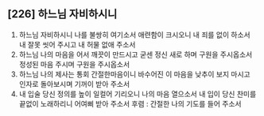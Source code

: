 ## [226] 하느님 자비하시니

1) 하느님 자비하시니 나를 불쌍히 여기소서 애련함이 크시오니 내 죄를 없이 하소서 내 잘못 씻어 주시고 내 허물 없애 주소서 
2) 하느님 나의 마음을 어서 깨끗이 만드시고 굳센 정신 새로 하며 구원을 주시옵소서 정성된 마음 주시며 구원을 주시옵소서 
3) 하느님 나의 제사는 통회 간절한마음이니 바수어진 이 마음을 낮추이 보지 마시고 인자로 돌아보시며 기꺼이 받아 주소서
4) 내 입술 당신 정의를 높이 일컬어 기리오니 나의 마음 열으소서 내 입이 당신 찬미를 끝없이 노래하리니 어여삐 받아 주소서
후렴 : 간절한 나의 기도를 들어 주소서
